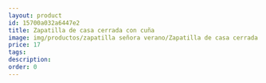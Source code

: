 ```yaml
---
layout: product
id: 15700a032a6447e2
title: Zapatilla de casa cerrada con cuña 
image: img/productos/zapatilla señora verano/Zapatilla de casa cerrada con cuña =17.webp
price: 17
tags: 
description: 
order: 0
---
```

